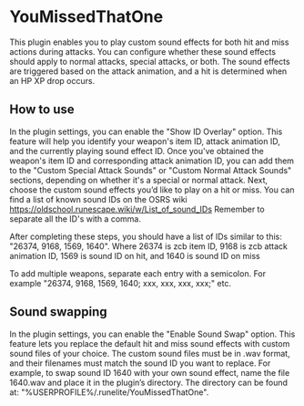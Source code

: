 # YouMissedThatOne

This plugin enables you to play custom sound effects for both hit and miss actions during attacks.
You can configure whether these sound effects should apply to normal attacks, special attacks, or both.
The sound effects are triggered based on the attack animation, and a hit is determined when an HP XP drop occurs.

## How to use

In the plugin settings, you can enable the "Show ID Overlay" option. 
This feature will help you identify your weapon's item ID, attack animation ID, and the currently playing sound effect ID.
Once you've obtained the weapon's item ID and corresponding attack animation ID, you can add them to the
"Custom Special Attack Sounds" or "Custom Normal Attack Sounds" sections, depending on whether it's a special or normal attack.
Next, choose the custom sound effects you’d like to play on a hit or miss. 
You can find a list of known sound IDs on the OSRS wiki https://oldschool.runescape.wiki/w/List_of_sound_IDs
Remember to separate all the ID's with a comma.

After completing these steps, you should have a list of IDs similar to this: "26374, 9168, 1569, 1640".
Where 26374 is zcb item ID, 9168 is zcb attack animation ID, 1569 is sound ID on hit, and 1640 is sound ID on miss

To add multiple weapons, separate each entry with a semicolon. For example "26374, 9168, 1569, 1640; xxx, xxx, xxx, xxx;" etc.

## Sound swapping

In the plugin settings, you can enable the "Enable Sound Swap" option. 
This feature lets you replace the default hit and miss sound effects with custom sound files of your choice.
The custom sound files must be in .wav format, and their filenames must match the sound ID you want to replace. 
For example, to swap sound ID 1640 with your own sound effect, name the file 1640.wav and place it in the plugin’s directory.
The directory can be found at: "%USERPROFILE%/.runelite/YouMissedThatOne".